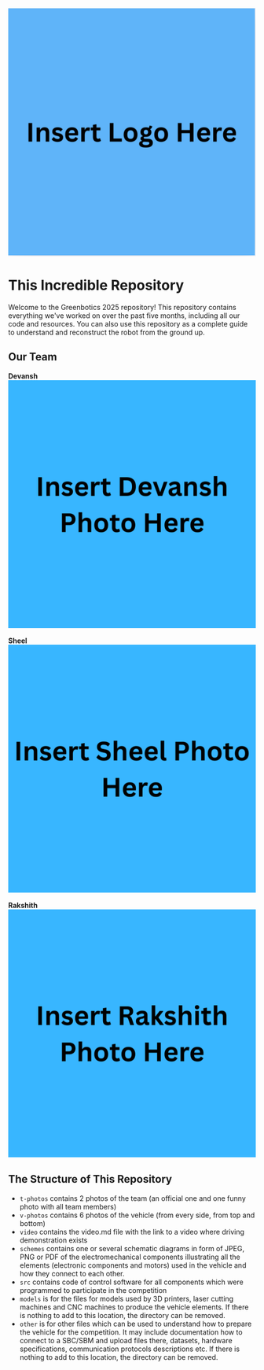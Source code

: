 ![Greenbotics 2025](other/readmephotos/logo.png)

**This Incredible Repository**
====

Welcome to the Greenbotics 2025 repository! This repository contains everything we've worked on over the past five months, including all our code and resources. You can also use this repository as a complete guide to understand and reconstruct the robot from the ground up.

**Our Team**
-----

**Devansh**
![Devansh](other/readmephotos/Devansh.png)

**Sheel**
![Sheel](other/readmephotos/Sheel.png)

**Rakshith**
![Rakshith](other/readmephotos/Rakshith.png)


## The Structure of This Repository

* `t-photos` contains 2 photos of the team (an official one and one funny photo with all team members)
* `v-photos` contains 6 photos of the vehicle (from every side, from top and bottom)
* `video` contains the video.md file with the link to a video where driving demonstration exists
* `schemes` contains one or several schematic diagrams in form of JPEG, PNG or PDF of the electromechanical components illustrating all the elements (electronic components and motors) used in the vehicle and how they connect to each other.
* `src` contains code of control software for all components which were programmed to participate in the competition
* `models` is for the files for models used by 3D printers, laser cutting machines and CNC machines to produce the vehicle elements. If there is nothing to add to this location, the directory can be removed.
* `other` is for other files which can be used to understand how to prepare the vehicle for the competition. It may include documentation how to connect to a SBC/SBM and upload files there, datasets, hardware specifications, communication protocols descriptions etc. If there is nothing to add to this location, the directory can be removed.
